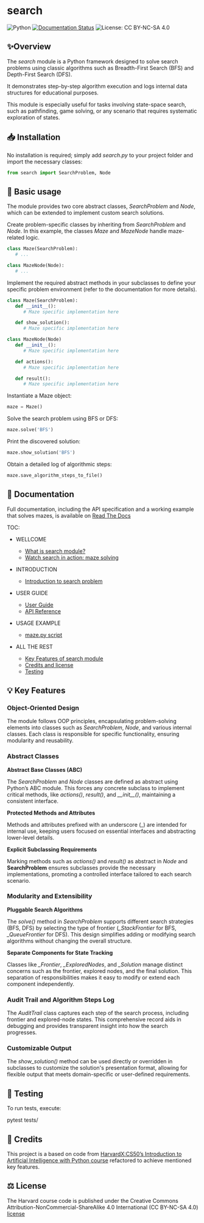 # search

![Python](https://img.shields.io/badge/python-3.9%2B-blue)
[![Documentation Status](https://readthedocs.org/projects/search-module/badge/?version=latest)](https://search-module.readthedocs.io/en/latest/)
![License: CC BY-NC-SA 4.0](https://img.shields.io/badge/License-CC%20BY--NC--SA%204.0-yellow.svg)

## ✨Overview

The *search* module is a Python framework designed to solve search problems using classic algorithms such as Breadth-First Search (BFS) and Depth-First Search (DFS).

It demonstrates step-by-step algorithm execution and logs internal data structures for educational purposes.

This module is especially useful for tasks involving state-space search, such as pathfinding, game solving, or any scenario that requires systematic exploration of states.

## 📥 Installation
No installation is required; simply add *search.py* to your project folder and import the necessary classes:

```python
from search import SearchProblem, Node
```

## 🚀 Basic usage

The module provides two core abstract classes, *SearchProblem* and *Node*, which can be extended to implement custom search solutions.

Create problem-specific classes by inheriting from *SearchProblem* and *Node*. In this example, the classes *Maze* and *MazeNode* handle maze-related logic.

```python
class Maze(SearchProblem):
   # ...

class MazeNode(Node):
   # ...
```

Implement the required abstract methods in your subclasses to define your specific problem environment (refer to the documentation for more details).

```python
class Maze(SearchProblem):
   def __init__():
      # Maze specific implementation here

   def show_solution():
      # Maze specific implementation here

class MazeNode(Node)
   def __init__():
      # Maze specific implementation here

   def actions():
      # Maze specific implementation here

   def result():
      # Maze specific implementation here
```

Instantiate a Maze object:

```python
maze = Maze()
```

Solve the search problem using BFS or DFS:

```python
maze.solve('BFS')
```

Print the discovered solution:

```python
maze.show_solution('BFS')
```

Obtain a detailed log of algorithmic steps:

```python
maze.save_algorithm_steps_to_file()
```

## 📝 Documentation

Full documentation, including the API specification and a working example that solves mazes, is available on [Read The Docs](https://search-module.readthedocs.io/en/latest/)

TOC:

* WELLCOME

  * [What is search module?](https://search-module.readthedocs.io/en/latest/wellcome.html)
  * [Watch search in action: maze solving](https://search-module.readthedocs.io/en/latest/wellcome.html#watch-search-in-action-maze-solving)

* INTRODUCTION

  * [Introduction to search problem](https://search-module.readthedocs.io/en/latest/AI_intro.html)

* USER GUIDE

  * [User Guide](https://search-module.readthedocs.io/en/latest/user_guide.html)
  * [API Reference](https://search-module.readthedocs.io/en/latest/search_api_reference.html)

* USAGE EXAMPLE

  * [maze.py script](https://search-module.readthedocs.io/en/latest/maze/usage_example_maze.html)

* ALL THE REST

  * [Key Features of search module](https://search-module.readthedocs.io/en/latest/features.html)
  * [Credits and license](https://search-module.readthedocs.io/en/latest/credits_license.html)
  * [Testing](https://search-module.readthedocs.io/en/latest/testing.html)

## 💡 Key Features

### Object-Oriented Design

The module follows OOP principles, encapsulating problem-solving elements into classes such as *SearchProblem*, *Node*, and various internal classes. Each class is responsible for specific functionality, ensuring modularity and reusability.

### Abstract Classes

**Abstract Base Classes (ABC)**

The *SearchProblem* and *Node* classes are defined as abstract using Python’s ABC module. This forces any concrete subclass to implement critical methods, like *actions()*, *result()*, and *\_\_init\_\_()*, maintaining a consistent interface.


**Protected Methods and Attributes**

Methods and attributes prefixed with an underscore (_) are intended for internal use, keeping users focused on essential interfaces and abstracting lower-level details.

**Explicit Subclassing Requirements**

Marking methods such as *actions()* and *result()* as abstract in *Node* and **SearchProblem** ensures subclasses provide the necessary implementations, promoting a controlled interface tailored to each search scenario.

### Modularity and Extensibility

**Pluggable Search Algorithms**

The *solve()* method in *SearchProblem* supports different search strategies (BFS, DFS) by selecting the type of frontier (*_StackFrontier* for BFS, *_QueueFrontier* for DFS). This design simplifies adding or modifying search algorithms without changing the overall structure.

**Separate Components for State Tracking**

Classes like *_Frontier*, *_ExploredNodes*, and *_Solution* manage distinct concerns such as the frontier, explored nodes, and the final solution. This separation of responsibilities makes it easy to modify or extend each component independently.

### Audit Trail and Algorithm Steps Log

The *AuditTrail* class captures each step of the search process, including frontier and explored-node states. This comprehensive record aids in debugging and provides transparent insight into how the search progresses.

### Customizable Output

The *show_solution()* method can be used directly or overridden in subclasses to customize the solution's presentation format, allowing for flexible output that meets domain-specific or user-defined requirements.

## 🧪 Testing

To run tests, execute:

   pytest tests/

## 🙏 Credits

This project is a based on code from [HarvardX:CS50’s Introduction to Artificial Intelligence with Python course](https://pll.harvard.edu/course/cs50s-introduction-artificial-intelligence-python) refactored to achieve mentioned key features.

## ⚖️ License

The Harvard course code is published under the Creative Commons Attribution-NonCommercial-ShareAlike 4.0 International (CC BY-NC-SA 4.0) [license](LICENSE.md)
